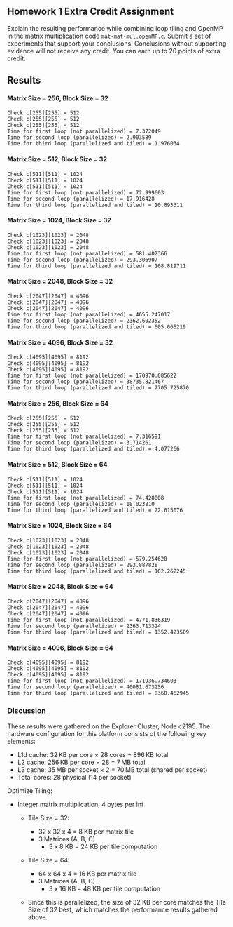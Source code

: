 ## Homework 1 Extra Credit Assignment

Explain the resulting performance while combining loop tiling and OpenMP in the matrix multiplication code `mat-mat-mul.openMP.c`. Submit a set of experiments that support your conclusions. Conclusions without supporting evidence will not receive any credit. You can earn up to 20 points of extra credit.

## Results

#### Matrix Size = 256, Block Size = 32
```
Check c[255][255] = 512
Check c[255][255] = 512
Check c[255][255] = 512
Time for first loop (not parallelized) = 7.372049
Time for second loop (parallelized) = 2.903589
Time for third loop (parallelized and tiled) = 1.976034
```

#### Matrix Size = 512, Block Size = 32
```
Check c[511][511] = 1024
Check c[511][511] = 1024
Check c[511][511] = 1024
Time for first loop (not parallelized) = 72.999603
Time for second loop (parallelized) = 17.916428
Time for third loop (parallelized and tiled) = 10.893311
```

#### Matrix Size = 1024, Block Size = 32
```
Check c[1023][1023] = 2048
Check c[1023][1023] = 2048
Check c[1023][1023] = 2048
Time for first loop (not parallelized) = 581.402366
Time for second loop (parallelized) = 293.306907
Time for third loop (parallelized and tiled) = 108.819711
```

#### Matrix Size = 2048, Block Size = 32
```
Check c[2047][2047] = 4096
Check c[2047][2047] = 4096
Check c[2047][2047] = 4096
Time for first loop (not parallelized) = 4655.247017
Time for second loop (parallelized) = 2362.602352
Time for third loop (parallelized and tiled) = 605.065219
```

#### Matrix Size = 4096, Block Size = 32
```
Check c[4095][4095] = 8192
Check c[4095][4095] = 8192
Check c[4095][4095] = 8192
Time for first loop (not parallelized) = 170970.085622
Time for second loop (parallelized) = 38735.821467
Time for third loop (parallelized and tiled) = 7705.725870
```

#### Matrix Size = 256, Block Size = 64
```
Check c[255][255] = 512
Check c[255][255] = 512
Check c[255][255] = 512
Time for first loop (not parallelized) = 7.316591
Time for second loop (parallelized) = 3.714261
Time for third loop (parallelized and tiled) = 4.077266
```

#### Matrix Size = 512, Block Size = 64

```
Check c[511][511] = 1024
Check c[511][511] = 1024
Check c[511][511] = 1024
Time for first loop (not parallelized) = 74.428008
Time for second loop (parallelized) = 18.023810
Time for third loop (parallelized and tiled) = 22.615076
```

#### Matrix Size = 1024, Block Size = 64

```
Check c[1023][1023] = 2048
Check c[1023][1023] = 2048
Check c[1023][1023] = 2048
Time for first loop (not parallelized) = 579.254628
Time for second loop (parallelized) = 293.887828
Time for third loop (parallelized and tiled) = 102.262245
```

#### Matrix Size = 2048, Block Size = 64

```
Check c[2047][2047] = 4096
Check c[2047][2047] = 4096
Check c[2047][2047] = 4096
Time for first loop (not parallelized) = 4771.836319
Time for second loop (parallelized) = 2363.713324
Time for third loop (parallelized and tiled) = 1352.423509
```

#### Matrix Size = 4096, Block Size = 64

```
Check c[4095][4095] = 8192
Check c[4095][4095] = 8192
Check c[4095][4095] = 8192
Time for first loop (not parallelized) = 171936.734603
Time for second loop (parallelized) = 40081.673256
Time for third loop (parallelized and tiled) = 8360.462945
```

### Discussion

These results were gathered on the Explorer Cluster, Node c2195. The hardware configuration for this platform consists of the following key elements:
- L1d cache: 32 KB per core × 28 cores = 896 KB total
- L2 cache: 256 KB per core × 28 = 7 MB total
- L3 cache: 35 MB per socket × 2 = 70 MB total (shared per socket)
- Total cores: 28 physical (14 per socket)

Optimize Tiling:
- Integer matrix multiplication, 4 bytes per int
    - Tile Size = 32: 
        - 32 x 32 x 4 = 8 KB per matrix tile
        - 3 Matrices (A, B, C)
            - 3 x 8 KB = 24 KB per tile computation
    - Tile Size = 64:
        - 64 x 64 x 4 = 16 KB per matrix tile
        - 3 Matrices (A, B, C)
            - 3 x 16 KB = 48 KB per tile computation

    - Since this is parallelized, the size of 32 KB per core matches the Tile Size of 32 best, which matches the performance results gathered above.
